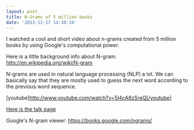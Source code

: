 ```yaml
---
layout: post
title: N-Grams of 5 million books
date: '2013-11-17 14:38:34'
---
```


I watched a cool and short video about n-grams created from 5 million books by using Google's computational power.

Here is a little background info about N-gram: http://en.wikipedia.org/wiki/N-gram

N-grams are used in natural language processing (NLP) a lot. We can basically say that they are mostly used to guess the next word according to the previous word sequence.

[youtube]http://www.youtube.com/watch?v=5l4cA8zSreQ[/youtube]

<a href="www.ted.com/talks/what_we_learned_from_5_million_books.html" target="_blank">Here is the talk page</a>

Google's N-gram viewer: https://books.google.com/ngrams/

&nbsp;

&nbsp;